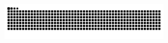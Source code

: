 <img alt="github contribution grid snake animation" src="https://raw.githubusercontent.com/Chintamanichourase/Chintamanichourase/output/github-contribution-grid-snake-dark.svg">



